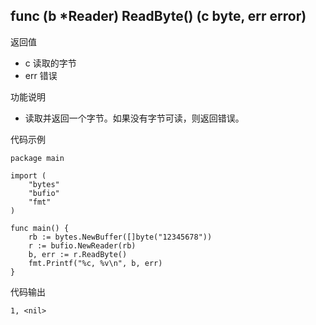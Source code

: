 ## func (b *Reader) ReadByte() (c byte, err error)

返回值

- c 读取的字节
- err 错误

功能说明

- 读取并返回一个字节。如果没有字节可读，则返回错误。

代码示例

	package main

	import (
		"bytes"
		"bufio"
		"fmt"
	)

	func main() {
		rb := bytes.NewBuffer([]byte("12345678"))
		r := bufio.NewReader(rb)
		b, err := r.ReadByte()
		fmt.Printf("%c, %v\n", b, err)
	}

代码输出
	
	1, <nil>

	
